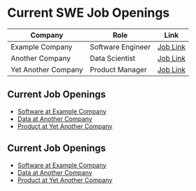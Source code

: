 # Current SWE Job Openings

| Company          | Role               | Link                           |
|------------------|--------------------|--------------------------------|
| Example Company  | Software Engineer  | [Job Link](https://example.com/job)  |
| Another Company  | Data Scientist     | [Job Link](https://anothercompany.com/job) |
| Yet Another Company | Product Manager | [Job Link](https://yetanothercompany.com/job) |


## Current Job Openings

- [Software at Example Company](https://example.com/job)
- [Data at Another Company](https://anothercompany.com/job)
- [Product at Yet Another Company](https://yetanothercompany.com/job)


## Current Job Openings

- [Software at Example Company](https://example.com/job)
- [Data at Another Company](https://anothercompany.com/job)
- [Product at Yet Another Company](https://yetanothercompany.com/job)
